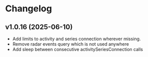 # Changelog

## v1.0.16 (2025-06-10)

- Add limits to activity and series connection wherever missing.
- Remove radar events query which is not used anywhere
- Add sleep between consecutive activitySeriesConnection calls